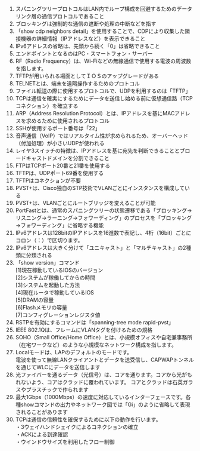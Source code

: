 1. スパニングツリープロトコルはLAN内でループ構成を回避するためのデータリンク層の通信プロトコルであること
2. ブロッキングは強制的な通信の遮断や処理の中断などを指す
3. 「show cdp neighbors detail」を使用することで、CDPにより収集した隣接機器の詳細情報（IPアドレスなど）を表示できること
4. IPv6アドレスの省略は、先頭から続く「0」は省略できること
5. エンドポイントとなるのはPC・スマートフォン・サーバー
6. RF（Radio Frequency）は、Wi-Fiなどの無線通信で使用する電波の周波数を指します。
7. TFTPが用いられる場面としてＩＯＳのアップグレードがある
8. TELNETとは、端末を遠隔操作するためのプロトコル
9. ファイル転送の際に使用するプロトコルで、UDPを利用するのは「TFTP」
10. TCPは通信を確実にするためにデータを送信し始める前に仮想通信路（TCPコネクション）を確立する 
11. ARP（Address Resolution Protocol）とは、IPアドレスを基にMACアドレスを求めるために使用されるプロトコル
12. SSHが使用するポート番号は「22」
13. 音声通信（VoIP）ではリアルタイム性が求められるため、オーバーヘッド（付加処理）が小さいUDPが使われる
14. レイヤ3スイッチの特徴は、IPアドレスを基に宛先を判断できることとブロードキャストドメインを分割できること
15. FTPはTCPポート20番と21番を使用する
16. TFTPは、UDPポート69番を使用する
17. TFTPはコネクションが不要
18. PVST+は、Cisco独自のSTP技術でVLANごとにインスタンスを構成している
19. PVST+は、VLANごとにルートブリッジを変えることが可能
20. PortFastとは、通常のスパニングツリーの状態遷移である「ブロッキング→リスニング→ラーニング→フォワーディング」のプロセスを「ブロッキング→フォワーディング」に省略する機能
21. IPv6アドレスは128bitのIPアドレスを16進数で表記し、4桁（16bit）ごとにコロン（：）で区切ります。
22. IPv6アドレスは大きく分けて「ユニキャスト」と「マルチキャスト」の2種類に分類される
23. 「show version」コマンド  
[1]現在稼動しているIOSのバージョン  
[2]システムが稼働してからの時間  
[3]システムを起動した方法  
[4]現在ルータで稼動しているIOS  
[5]DRAMの容量  
[6]Flashメモリの容量  
[7]コンフィグレーションレジスタ値  
24. RSTPを有効にするコマンドは「spanning-tree mode rapid-pvst」
25. IEEE 802.1Qは、フレームにVLANタグを付けるための規格
26. SOHO（Small Office/Home Office）とは、小規模オフィスや自宅兼事務所（在宅ワークなど）のような小規模なネットワーク構成を指します。
27. Localモードは、LAPのデフォルトのモードです。  
電波を使って無線LANクライアントとデータを送受信し、CAPWAPトンネルを通じてWLCにデータを送信します
28. 光ファイバーを通るデータ（光信号）は、コアを通ります。コアから光がもれないよう、コアはクラッドに覆われています。
コアとクラッドは石英ガラスやプラスチックで作られます  
29. 最大1Gbps（1000Mbps）の速度に対応しているインターフェースです。各種showコマンドの出力やネットワーク図では「Gi」のように省略して表現されることがあります
30. TCPは通信の信頼性を確保するために以下の動作を行います。  
・3ウェイハンドシェイクによるコネクションの確立  
・ACKによる到達確認  
・ウインドウサイズを利用したフロー制御  


